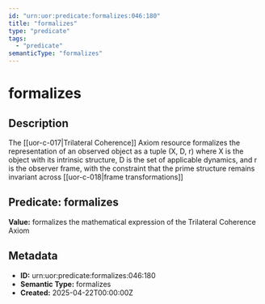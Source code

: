 ```yaml
---
id: "urn:uor:predicate:formalizes:046:180"
title: "formalizes"
type: "predicate"
tags:
  - "predicate"
semanticType: "formalizes"
---
```


# formalizes

## Description

The [[uor-c-017|Trilateral Coherence]] Axiom resource formalizes the representation of an observed object as a tuple (X, D, r) where X is the object with its intrinsic structure, D is the set of applicable dynamics, and r is the observer frame, with the constraint that the prime structure remains invariant across [[uor-c-018|frame transformations]]

## Predicate: formalizes

**Value:** formalizes the mathematical expression of the Trilateral Coherence Axiom

## Metadata

- **ID:** urn:uor:predicate:formalizes:046:180
- **Semantic Type:** formalizes
- **Created:** 2025-04-22T00:00:00Z
